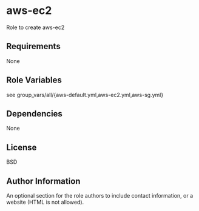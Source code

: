 aws-ec2
=========

Role to create aws-ec2

Requirements
------------

None

Role Variables
--------------

see group_vars/all/{aws-default.yml,aws-ec2.yml,aws-sg.yml}

Dependencies
------------

None

License
-------

BSD

Author Information
------------------

An optional section for the role authors to include contact information, or a website (HTML is not allowed).
